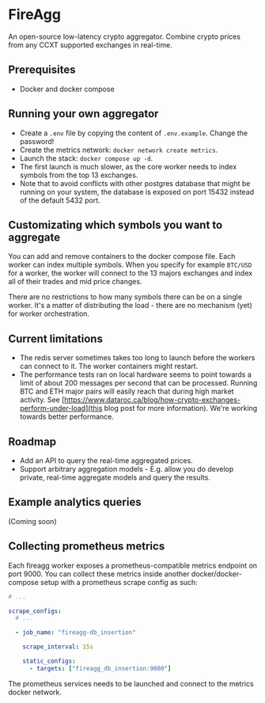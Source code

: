 # FireAgg

An open-source low-latency crypto aggregator. Combine crypto prices from any CCXT
supported exchanges in real-time.

## Prerequisites

- Docker and docker compose

## Running your own aggregator

- Create a `.env` file by copying the content of `.env.example`. Change the password!
- Create the metrics network: `docker network create metrics`.
- Launch the stack: `docker compose up -d`.
- The first launch is much slower, as the core worker needs to index symbols from the top 13
  exchanges.
- Note that to avoid conflicts with other postgres database that might be running on
  your system, the database is exposed on port 15432 instead of the default 5432 port.

## Customizating which symbols you want to aggregate

You can add and remove containers to the docker compose file. Each worker can index
multiple symbols. When you specify for example `BTC/USD` for a worker, the worker will
connect to the 13 majors exchanges and index all of their trades and mid price changes.

There are no restrictions to how many symbols there can be on a single worker. It's a
matter of distributing the load - there are no mechanism (yet) for worker orchestration.

## Current limitations

- The redis server sometimes takes too long to launch before the workers can connect to
  it. The worker containers might restart.
- The performance tests ran on local hardware seems to point towards a limit of about
  200 messages per second that can be processed. Running BTC and ETH major pairs will
  easily reach that during high market activity. See
  [https://www.dataroc.ca/blog/how-crypto-exchanges-perform-under-load](this blog post
  for more information). We're working towards better performance.

## Roadmap

- Add an API to query the real-time aggregated prices.
- Support arbitrary aggregation models - E.g. allow you do develop private, real-time
  aggregate models and query the results.

## Example analytics queries

(Coming soon)

## Collecting prometheus metrics

Each fireagg worker exposes a prometheus-compatible metrics endpoint on port 9000. You
can collect these metrics inside another docker/docker-compose setup with a prometheus
scrape config as such:

```yml
# ...

scrape_configs:
  # ...

  - job_name: "fireagg-db_insertion"

    scrape_interval: 15s

    static_configs:
      - targets: ["fireagg_db_insertion:9000"]
```

The prometheus services needs to be launched and connect to the metrics docker network.
